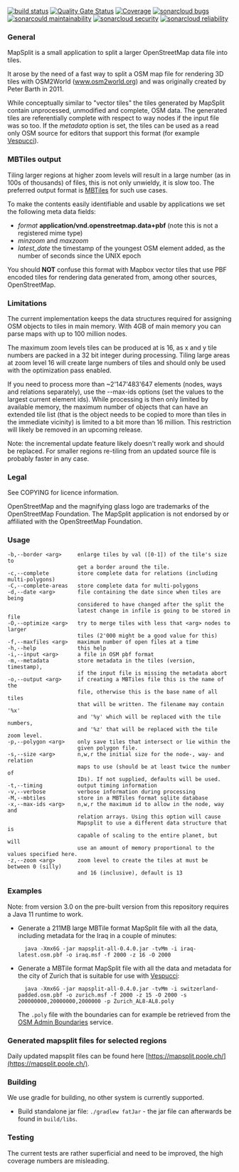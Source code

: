 [![build status](https://github.com/simonpoole/mapsplit/actions/workflows/javalib.yml/badge.svg)](https://github.com/simonpoole/mapsplit/actions) [![Quality Gate Status](https://sonarcloud.io/api/project_badges/measure?project=mapsplit&metric=alert_status)](https://sonarcloud.io/dashboard?id=mapsplit) [![Coverage](https://sonarcloud.io/api/project_badges/measure?project=mapsplit&metric=coverage)](https://sonarcloud.io/dashboard?id=mapsplit) [![sonarcloud bugs](https://sonarcloud.io/api/project_badges/measure?project=mapsplit&metric=bugs)](https://sonarcloud.io/component_measures?id=mapsplit&metric=bugs) [![sonarcould maintainability](https://sonarcloud.io/api/project_badges/measure?project=mapsplit&metric=sqale_rating)](https://sonarcloud.io/component_measures?id=mapsplit&metric=Maintainability) [![sonarcloud security](https://sonarcloud.io/api/project_badges/measure?project=mapsplit&metric=security_rating)](https://sonarcloud.io/component_measures?id=mapsplit&metric=Security) [![sonarcloud reliability](https://sonarcloud.io/api/project_badges/measure?project=mapsplit&metric=reliability_rating)](https://sonarcloud.io/component_measures?id=mapsplit&metric=Reliability)

### General

MapSplit is a small application to split a larger OpenStreetMap data file into tiles. 

It arose by the need of a fast way to split a OSM map file for rendering 3D tiles with OSM2World (www.osm2world.org) and was originally 
created by Peter Barth in 2011.

While conceptually similar to "vector tiles" the tiles generated by MapSplit contain unprocessed, unmodified and complete, OSM data. 
The generated tiles are referentially complete with respect to way nodes if the input file was so too. If the _metadata_ option
is set, the tiles can be used as a read only OSM source for editors that support this format (for example [Vespucci](https://vespucci.io)).

### MBTiles output

Tiling larger regions at higher zoom levels will result in a large number (as in 100s of thousands) of files, this is
not only unwieldy, it is slow too. The preferred output format is [MBTiles](https://github.com/mapbox/mbtiles-spec) for such use
cases. 

To make the contents easily identifiable and usable by applications we set the following meta data fields:

* _format_ __application/vnd.openstreetmap.data+pbf__ (note this is not a registered mime type)
* _minzoom_ and _maxzoom_
* *latest_date* the timestamp of the youngest OSM element added, as the number of seconds since the UNIX epoch

You should __NOT__ confuse this format with Mapbox vector tiles that use PBF encoded tiles for rendering data generated from, among
other sources, OpenStreetMap.

### Limitations

The current implementation keeps the data structures required for assigning OSM objects to tiles in main memory. With 4GB of main memory 
you can parse maps with up to 100 million nodes.

The maximum zoom levels tiles can be produced at is 16, as x and y tile numbers are packed in a 32 bit integer during processing. 
Tiling large areas at zoom level 16 will create large numbers of tiles and should only be used with the optimization pass enabled. 

If you need to process more than ~2'147'483'647 elements (nodes, ways and relations separately), use 
the --max-ids options (set the values to the largest current element ids). While processing is then only limited by available memory, 
the maximum number of objects that can have an extended tile list (that is the object needs to be copied to more than tiles in the immediate vicinity) 
is limited to a bit more than 16 million. This restriction will likely be removed in 
an upcoming release.

Note: the incremental update feature likely doesn't really work and should be replaced. For smaller regions re-tiling from an updated 
source file is probably faster in any case.

### Legal

See COPYING for licence information.

OpenStreetMap and the magnifying glass logo are trademarks of the OpenStreetMap Foundation. The MapSplit application is not endorsed by or affiliated with the OpenStreetMap Foundation. 

### Usage

    -b,--border <arg>     enlarge tiles by val ([0-1]) of the tile's size to
                          get a border around the tile.
    -c,--complete         store complete data for relations (including multi-polygons)
    -C,--complete-areas   store complete data for multi-polygons
    -d,--date <arg>       file containing the date since when tiles are being
                          considered to have changed after the split the
                          latest change in infile is going to be stored in file
    -O,--optimize <arg>   try to merge tiles with less that <arg> nodes to larger
                          tiles (2'000 might be a good value for this) 
    -f,--maxfiles <arg>   maximum number of open files at a time
    -h,--help             this help
    -i,--input <arg>      a file in OSM pbf format
    -m,--metadata         store metadata in the tiles (version, timestamp), 
                          if the input file is missing the metadata abort
    -o,--output <arg>     if creating a MBTiles file this is the name of the
                          file, otherwise this is the base name of all tiles
                          that will be written. The filename may contain '%x'
                          and '%y' which will be replaced with the tile numbers, 
                          and '%z' that will be replaced with the tile zoom level.
    -p,--polygon <arg>    only save tiles that intersect or lie within the
                          given polygon file.
    -s,--size <arg>       n,w,r the initial size for the node-, way- and relation
                          maps to use (should be at least twice the number of
                          IDs). If not supplied, defaults will be used.
    -t,--timing           output timing information
    -v,--verbose          verbose information during processing
    -M,--mbtiles          store in a MBTiles format sqlite database
    -x,--max-ids <arg>    n,w,r the maximum id to allow in the node, way and
                          relation arrays. Using this option will cause
                          Mapsplit to use a different data structure that is
                          capable of scaling to the entire planet, but will 
                          use an amount of memory proportional to the values specified here.
    -z,--zoom <arg>       zoom level to create the tiles at must be between 0 (silly)
                          and 16 (inclusive), default is 13

### Examples

Note: from version 3.0 on the pre-built version from this repository requires a Java 11 runtime to work.

* Generate a 211MB large MBTile format MapSplit file with all the data, including metadata for the Iraq in a couple of minutes:

        java -Xmx6G -jar mapsplit-all-0.4.0.jar -tvMm -i iraq-latest.osm.pbf -o iraq.msf -f 2000 -z 16 -O 2000

* Generate a MBTile format MapSplit file with all the data and metadata for the city of Zurich that is suitable for use with [Vespucci](https://vespucci.io/):

        java -Xmx6G -jar mapsplit-all-0.4.0.jar -tvMm -i switzerland-padded.osm.pbf -o zurich.msf -f 2000 -z 15 -O 2000 -s 200000000,20000000,2000000 -p Zurich_AL8-AL8.poly

  The `.poly` file with the boundaries can for example be retrieved from the [OSM Admin Boundaries](https://wambachers-osm.website/boundaries/) service.
  
### Generated mapsplit files for selected regions

Daily updated mapsplit files can be found here [https://mapsplit.poole.ch/](https://mapsplit.poole.ch/).

### Building

We use gradle for building, no other system is currently supported.

* Build standalone jar file: `./gradlew fatJar` - the jar file can afterwards be found in `build/libs`.

### Testing

The current tests are rather superficial and need to be improved, the high coverage numbers are misleading.


 
